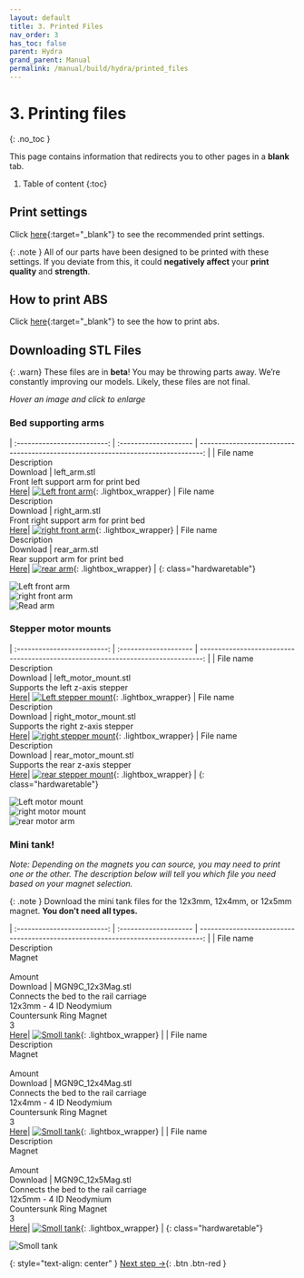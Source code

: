 ```yaml
---
layout: default
title: 3. Printed Files
nav_order: 3
has_toc: false
parent: Hydra
grand_parent: Manual
permalink: /manual/build/hydra/printed_files
---
```


# 3. Printing files
{: .no_toc }

This page contains information that redirects you to other pages in a **blank** tab. 

1. Table of content
{:toc}

## Print settings

Click [here](/standard/print/settings){:target="_blank"} to see the recommended print settings.

{: .note }
All of our parts have been designed to be printed with these settings. If you deviate from this, it could **negatively affect** your **print quality** and **strength**.

## How to print ABS

Click [here](/manual/print/abs){:target="_blank"} to see the how to print abs.

## Downloading STL Files

{: .warn}
These files are in **beta**! You may be throwing parts away. We’re constantly improving our models. Likely, these files are not final.

*<i class="bi bi-zoom-in"></i> Hover an image and click to enlarge*

### Bed supporting arms
   
| :-------------------------: | :--------------------       | -------------------------------------------------------------------------------: |
| File name<br>Description<br>Download | left_arm.stl<br>Front left support arm for print bed<br>[Here](../../../assets/stl/hydra/left_arm.stl)|     [![Left front arm](../../../assets/images/instructions/hydra/left_front_arm.png)](#lightbox__item_1){: .lightbox_wrapper} 
| File name<br>Description<br>Download | right_arm.stl<br>Front right support arm for print bed<br>[Here](../../../assets/stl/hydra/right_arm.stl)|     [![right front arm](../../../assets/images/instructions/hydra/right_front_arm.png)](#lightbox__item_2){: .lightbox_wrapper} 
| File name<br>Description<br>Download | rear_arm.stl<br>Rear support arm for print bed<br>[Here](../../../assets/stl/hydra/rear_arm.stl)|     [![rear arm](../../../assets/images/instructions/hydra/rear_arm.png)](#lightbox__item_3){: .lightbox_wrapper} |
{: class="hardwaretable"}

<div onclick="location.href='##';"  id="lightbox__item_1"  class="lightbox__item">
    <div class="lightbox__content">
    <div class="lightbox__titlebar"></div>
        <a href="##" class="close"></a>
        <img src="../../../assets/images/instructions/hydra/left_front_arm.png" alt="Left front arm">
    </div>
</div>

<div onclick="location.href='##';"  id="lightbox__item_2"  class="lightbox__item">
    <div class="lightbox__content">
    <div class="lightbox__titlebar"></div>
        <a href="##" class="close"></a>
        <img src="../../../assets/images/instructions/hydra/right_front_arm.png" alt="right front arm">
    </div>
</div>

<div onclick="location.href='##';"  id="lightbox__item_3"  class="lightbox__item">
    <div class="lightbox__content">
    <div class="lightbox__titlebar"></div>
        <a href="##" class="close"></a>
        <img src="../../../assets/images/instructions/hydra/rear_arm.png" alt="Read arm">
    </div>
</div>

### Stepper motor mounts

| :-------------------------: | :--------------------       | -------------------------------------------------------------------------------: |
| File name<br>Description<br>Download | left_motor_mount.stl<br>Supports the left z-axis stepper<br>[Here](../../../assets/stl/hydra/left_motor_mount.stl)|     [![Left stepper mount](../../../assets/images/instructions/hydra/left_motor_mount.png)](#lightbox__item_5){: .lightbox_wrapper} 
| File name<br>Description<br>Download | right_motor_mount.stl<br>Supports the right z-axis stepper<br>[Here](../../../assets/stl/hydra/right_motor_mount.stl)|     [![right stepper mount](../../../assets/images/instructions/hydra/right_motor_mount.png)](#lightbox__item_6){: .lightbox_wrapper} 
| File name<br>Description<br>Download | rear_motor_mount.stl<br>Supports the rear z-axis stepper<br>[Here](../../../assets/stl/hydra/rear_motor_mount.stl)|     [![rear stepper mount](../../../assets/images/instructions/hydra/rear_motor_mount.png)](#lightbox__item_7){: .lightbox_wrapper} |
{: class="hardwaretable"}


<div onclick="location.href='##';"  id="lightbox__item_5"  class="lightbox__item">
    <div class="lightbox__content">
    <div class="lightbox__titlebar"></div>
        <a href="##" class="close"></a>
        <img src="../../../assets/images/instructions/hydra/left_motor_mount.png" alt="Left motor mount">
    </div>
</div>

<div onclick="location.href='##';"  id="lightbox__item_6"  class="lightbox__item">
    <div class="lightbox__content">
    <div class="lightbox__titlebar"></div>
        <a href="##" class="close"></a>
        <img src="../../../assets/images/instructions/hydra/right_motor_mount.png" alt="right motor mount">
    </div>
</div>

<div onclick="location.href='##';"  id="lightbox__item_7"  class="lightbox__item">
    <div class="lightbox__content">
    <div class="lightbox__titlebar"></div>
        <a href="##" class="close"></a>
        <img src="../../../assets/images/instructions/hydra/rear_motor_mount.png" alt="rear motor arm">
    </div>
</div>


### Mini tank!

*Note: Depending on the magnets you can source, you may need to print one or the other. The description below will tell you which file you need based on your magnet selection.*

{: .note }
Download the mini tank files for the 12x3mm, 12x4mm, or 12x5mm magnet. **You don’t need all types.**

| :-------------------------: | :--------------------       | -------------------------------------------------------------------------------: |
| File name<br>Description<br>Magnet<br><br>Amount<br>Download | MGN9C_12x3Mag.stl<br>Connects the bed to the rail carriage<br>12x3mm - 4 ID Neodymium<br>Countersunk Ring Magnet<br>3<br>[Here](../../../assets/stl/hydra/MGN9C_12x3Mag.stl)| [![Smoll tank](../../../assets/images/instructions/hydra/mini_tank.png)](#lightbox__item_4){: .lightbox_wrapper} |
| File name<br>Description<br>Magnet<br><br>Amount<br>Download | MGN9C_12x4Mag.stl<br>Connects the bed to the rail carriage<br>12x4mm - 4 ID Neodymium<br>Countersunk Ring Magnet<br>3<br>[Here](../../../assets/stl/hydra/MGN9C_12x4Mag.stl)| [![Smoll tank](../../../assets/images/instructions/hydra/mini_tank.png)](#lightbox__item_4){: .lightbox_wrapper} |
| File name<br>Description<br>Magnet<br><br>Amount<br>Download | MGN9C_12x5Mag.stl<br>Connects the bed to the rail carriage<br>12x5mm - 4 ID Neodymium<br>Countersunk Ring Magnet<br>3<br>[Here](../../../assets/stl/hydra/MGN9C_12x5Mag.stl)| [![Smoll tank](../../../assets/images/instructions/hydra/mini_tank.png)](#lightbox__item_4){: .lightbox_wrapper} |
{: class="hardwaretable"}

<div onclick="location.href='##';"  id="lightbox__item_4"  class="lightbox__item">
    <div class="lightbox__content">
    <div class="lightbox__titlebar"></div>
        <a href="##" class="close"></a>
        <img src="../../../assets/images/instructions/hydra/mini_tank.png" alt="Smoll tank">
    </div>
</div>


{: style="text-align: center" }
<span class="fs-8">
[Next step &rarr;](/manual/build/hydra/heated_bed_drawing){: .btn .btn-red }
</span>